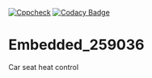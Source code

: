 [![Cppcheck](https://github.com/vishwas1703/Embedded_259036/actions/workflows/codequality.yml/badge.svg)](https://github.com/vishwas1703/Embedded_259036/actions/workflows/codequality.yml)
[![Codacy Badge](https://app.codacy.com/project/badge/Grade/c5dd67bb2c6a4cea8c788baabb4ea5dd)](https://www.codacy.com/gh/vishwas1703/Embedded_259036/dashboard?utm_source=github.com&amp;utm_medium=referral&amp;utm_content=vishwas1703/Embedded_259036&amp;utm_campaign=Badge_Grade)
# Embedded_259036
Car seat heat control
